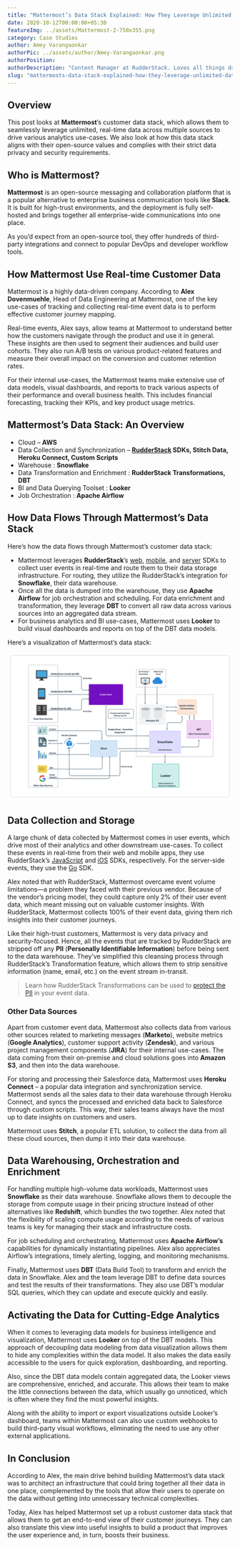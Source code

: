 ```yaml
---
title: "Mattermost’s Data Stack Explained: How They Leverage Unlimited Data For Customer Analytics"
date: 2020-10-12T00:00:00+05:30
featureImg: ../assets/Mattermost-2-750x355.png
category: Case Studies
author: Amey Varangaonkar
authorPic: ../assets/author/Amey-Varangaonkar.png
authorPosition: 
authorDescription: "Content Manager at RudderStack. Loves all things data. Manchester United, music, and sci-fi fan, among other things."
slug: "mattermosts-data-stack-explained-how-they-leverage-unlimited-data-for-customer-analytics"
---
```

**Overview**
------------

This post looks at **Mattermost**’s customer data stack, which allows them to seamlessly leverage unlimited, real-time data across multiple sources to drive various analytics use-cases. We also look at how this data stack aligns with their open-source values and complies with their strict data privacy and security requirements.

**Who is Mattermost?**
----------------------

**Mattermost** is an open-source messaging and collaboration platform that is a popular alternative to enterprise business communication tools like **Slack**. It is built for high-trust environments, and the deployment is fully self-hosted and brings together all enterprise-wide communications into one place. 

As you’d expect from an open-source tool, they offer hundreds of third-party integrations and connect to popular DevOps and developer workflow tools.

**How Mattermost Use Real-time Customer Data**
----------------------------------------------

Mattermost is a highly data-driven company. According to **Alex Dovenmuehle**, Head of Data Engineering at Mattermost, one of the key use-cases of tracking and collecting real-time event data is to perform effective customer journey mapping. 

Real-time events, Alex says, allow teams at Mattermost to understand better how the customers navigate through the product and use it in general. These insights are then used to segment their audiences and build user cohorts. They also run A/B tests on various product-related features and measure their overall impact on the conversion and customer retention rates.

For their internal use-cases, the Mattermost teams make extensive use of data models, visual dashboards, and reports to track various aspects of their performance and overall business health. This includes financial forecasting, tracking their KPIs, and key product usage metrics.

**Mattermost’s Data Stack**: An Overview
----------------------------------------

*   Cloud – **AWS**
*   Data Collection and Synchronization – **[RudderStack](http://www.rudderstack.com) SDKs, Stitch Data, Heroku Connect, Custom Scripts**
*   Warehouse : **Snowflake**
*   Data Transformation and Enrichment : **RudderStack Transformations, DBT**
*   BI and Data Querying Toolset : **Looker**
*   Job Orchestration : **Apache Airflow**

**How Data Flows Through Mattermost’s Data Stack**
--------------------------------------------------

Here’s how the data flows through Mattermost’s customer data stack:  

*   Mattermost leverages **RudderStack**’s [web](https://docs.rudderstack.com/rudderstack-sdk-integration-guides/rudderstack-javascript-sdk), [mobile](https://docs.rudderstack.com/rudderstack-sdk-integration-guides/rudderstack-ios-sdk), and [server](https://docs.rudderstack.com/rudderstack-sdk-integration-guides/rudderstack-go-sdk) SDKs to collect user events in real-time and route them to their data storage infrastructure. For routing, they utilize the RudderStack’s integration for **Snowflake**, their data warehouse.
*   Once all the data is dumped into the warehouse, they use **Apache Airflow** for job orchestration and scheduling. For data enrichment and transformation, they leverage **DBT** to convert all raw data across various sources into an aggregated data stream.
*   For business analytics and BI use-cases, Mattermost uses **Looker** to build visual dashboards and reports on top of the DBT data models.

Here’s a visualization of Mattermost’s data stack: 

![Mattermost’s Customer Data Stack (Click to open in a new tab)](../assets/markdown/LGeqsF39MzphHkv8.png)


**Data Collection and Storage**
-------------------------------

A large chunk of data collected by Mattermost comes in user events, which drive most of their analytics and other downstream use-cases. To collect these events in real-time from their web and mobile apps, they use RudderStack’s [JavaScript](https://docs.rudderstack.com/rudderstack-sdk-integration-guides/rudderstack-javascript-sdk) and [iOS](https://docs.rudderstack.com/rudderstack-sdk-integration-guides/rudderstack-ios-sdk) SDKs, respectively. For the server-side events, they use the [Go](https://docs.rudderstack.com/rudderstack-sdk-integration-guides/rudderstack-go-sdk) SDK.

Alex noted that with RudderStack, Mattermost overcame event volume limitations—a problem they faced with their previous vendor. Because of the vendor’s pricing model, they could capture only 2% of their user event data, which meant missing out on valuable customer insights. With RudderStack, Mattermost collects 100% of their event data, giving them rich insights into their customer journeys. 

Like their high-trust customers, Mattermost is very data privacy and security-focused. Hence, all the events that are tracked by RudderStack are stripped off any **PII** (**Personally Identifiable Information**) before being sent to the data warehouse. They’ve simplified this cleansing process through RudderStack’s Transformation feature, which allows them to strip sensitive information (name, email, etc.) on the event stream in-transit.

> Learn how RudderStack Transformations can be used to [protect the PII](https://rudderstack.com/blog/protect-personally-identifiable-information-pii-using-rudderstack/) in your event data.

### **Other Data Sources**

Apart from customer event data, Mattermost also collects data from various other sources related to marketing messages (**Marketo**), website metrics (**Google Analytics**), customer support activity (**Zendesk**), and various project management components (**JIRA**) for their internal use-cases. The data coming from their on-premise and cloud solutions goes into **Amazon S3**, and then into the data warehouse.

For storing and processing their Salesforce data, Mattermost uses **Heroku Connect** – a popular data integration and synchronization service. Mattermost sends all the sales data to their data warehouse through Heroku Connect, and syncs the processed and enriched data back to Salesforce through custom scripts. This way, their sales teams always have the most up to date insights on customers and users.

Mattermost uses **Stitch**, a popular ETL solution, to collect the data from all these cloud sources, then dump it into their data warehouse.

**Data Warehousing, Orchestration and Enrichment**
--------------------------------------------------

For handling multiple high-volume data workloads, Mattermost uses **Snowflake** as their data warehouse. Snowflake allows them to decouple the storage from compute usage in their pricing structure instead of other alternatives like **Redshift**, which bundles the two together. Alex noted that the flexibility of scaling compute usage according to the needs of various teams is key for managing their stack and infrastructure costs.

For job scheduling and orchestrating, Mattermost uses **Apache Airflow’s** capabilities for dynamically instantiating pipelines. Alex also appreciates Airflow’s integrations, timely alerting, logging, and monitoring mechanisms. 

Finally, Mattermost uses **DBT** (Data Build Tool) to transform and enrich the data in Snowflake. Alex and the team leverage DBT to define data sources and test the results of their transformations. They also use DBT’s modular SQL queries, which they can update and execute quickly and easily.

**Activating the Data for Cutting-Edge Analytics**
--------------------------------------------------

When it comes to leveraging data models for business intelligence and visualization, Mattermost uses **Looker** on top of the DBT models. This approach of decoupling data modeling from data visualization allows them to hide any complexities within the data model. It also makes the data easily accessible to the users for quick exploration, dashboarding, and reporting.

Also, since the DBT data models contain aggregated data, the Looker views are comprehensive, enriched, and accurate. This allows their team to make the little connections between the data, which usually go unnoticed, which is often where they find the most powerful insights. 

Along with the ability to import or export visualizations outside Looker’s dashboard, teams within Mattermost can also use custom webhooks to build third-party visual workflows, eliminating the need to use any other external applications.

**In Conclusion**
-----------------

According to Alex, the main drive behind building Mattermost’s data stack was to architect an infrastructure that could bring together all their data in one place, complemented by the tools that allow their users to operate on the data without getting into unnecessary technical complexities. 

Today, Alex has helped Mattermost set up a robust customer data stack that allows them to get an end-to-end view of their customer journeys. They can also translate this view into useful insights to build a product that improves the user experience and, in turn, boosts their business.